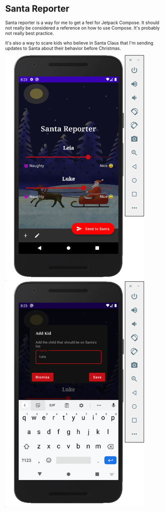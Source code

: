 # Santa Reporter

Santa reporter is a way for me to get a feel for Jetpack Compose. It should not really be considered a reference on how to use Compose. It's probably not really best practice.

It's also a way to scare kids who believe in Santa Claus that I'm sending updates to Santa about their behavior before Christmas.

![Normal](images/screen1.png) 
![Add child](images/screen2.png)
